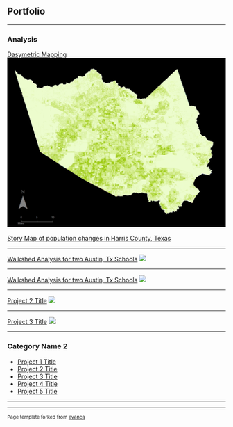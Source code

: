 ## Portfolio

---

### Analysis

[Dasymetric Mapping](/sample_page)
<img src="images/pop_19.jpg?raw=true"/>

<a href="https://storymaps.arcgis.com/stories/0c9534f559e74555b303baa57f1c0f51">Story Map of population changes in Harris County, Texas</a> 

---

[Walkshed Analysis for two Austin, Tx Schools](/sample_page)
<img src="images/RidgetopWalkshed?raw=true"/>

---


[Walkshed Analysis for two Austin, Tx Schools](/sample_page)
<img src="images/RidgetopWalkshed?raw=true"/>

---
[Project 2 Title](/pdf/sample_presentation.pdf)
<img src="images/dummy_thumbnail.jpg?raw=true"/>

---
[Project 3 Title](http://example.com/)
<img src="images/dummy_thumbnail.jpg?raw=true"/>

---

### Category Name 2

- [Project 1 Title](http://example.com/)
- [Project 2 Title](http://example.com/)
- [Project 3 Title](http://example.com/)
- [Project 4 Title](http://example.com/)
- [Project 5 Title](http://example.com/)

---




---
<p style="font-size:11px">Page template forked from <a href="https://github.com/evanca/quick-portfolio">evanca</a></p>
<!-- Remove above link if you don't want to attibute -->
